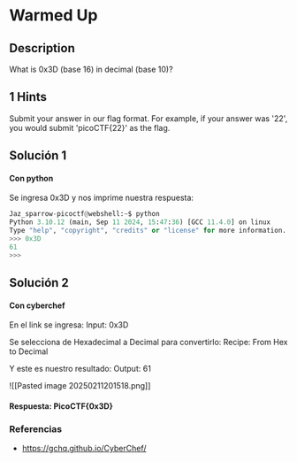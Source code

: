 # Warmed Up

## Description

What is 0x3D (base 16) in decimal (base 10)?

## 1 Hints

Submit your answer in our flag format. For example, if your answer was '22', you would submit 'picoCTF{22}' as the flag.

## Solución 1
#### Con python
Se ingresa 0x3D y nos imprime nuestra respuesta:

```python
Jaz_sparrow-picoctf@webshell:~$ python
Python 3.10.12 (main, Sep 11 2024, 15:47:36) [GCC 11.4.0] on linux
Type "help", "copyright", "credits" or "license" for more information.
>>> 0x3D
61
>>> 
```

## Solución 2
#### Con cyberchef

En el link se ingresa:
Input: 0x3D

Se selecciona de Hexadecimal a Decimal para convertirlo:
Recipe: From Hex to Decimal

Y este es nuestro resultado:
Output: 61

![[Pasted image 20250211201518.png]]
#### Respuesta: PicoCTF{0x3D}
### Referencias

- https://gchq.github.io/CyberChef/